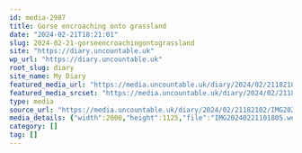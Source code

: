 ```yaml
---
id: media-2987
title: Gorse encroaching onto grassland
date: "2024-02-21T18:21:01"
slug: 2024-02-21-gorseencroachingontograssland
site: "https://diary.uncountable.uk"
wp_url: "https://diary.uncountable.uk"
root_slug: diary
site_name: My Diary
featured_media_url: "https://media.uncountable.uk/diary/2024/02/21182102/IMG20240221101805.webp"
featured_media_srcset: "https://media.uncountable.uk/diary/2024/02/21182102/IMG20240221101805-300x169.webp 300w, https://media.uncountable.uk/diary/2024/02/21182102/IMG20240221101805-1024x576.webp 1024w, https://media.uncountable.uk/diary/2024/02/21182102/IMG20240221101805-150x150.webp 150w, https://media.uncountable.uk/diary/2024/02/21182102/IMG20240221101805-640x360.webp 640w, https://media.uncountable.uk/diary/2024/02/21182102/IMG20240221101805.webp 2000w"
type: media
source_url: "https://media.uncountable.uk/diary/2024/02/21182102/IMG20240221101805.webp"
media_details: {"width":2000,"height":1125,"file":"IMG20240221101805.webp","filesize":191464,"sizes":{"medium":{"file":"IMG20240221101805-300x169.webp","width":300,"height":169,"filesize":16810,"mime_type":"image/webp","source_url":"https://media.uncountable.uk/diary/2024/02/21182102/IMG20240221101805-300x169.webp"},"large":{"file":"IMG20240221101805-1024x576.webp","width":1024,"height":576,"filesize":195090,"mime_type":"image/webp","source_url":"https://media.uncountable.uk/diary/2024/02/21182102/IMG20240221101805-1024x576.webp"},"thumbnail":{"file":"IMG20240221101805-150x150.webp","width":150,"height":150,"filesize":7898,"mime_type":"image/webp","source_url":"https://media.uncountable.uk/diary/2024/02/21182102/IMG20240221101805-150x150.webp"},"mobwidth":{"file":"IMG20240221101805-640x360.webp","width":640,"height":360,"filesize":77398,"mime_type":"image/webp","source_url":"https://media.uncountable.uk/diary/2024/02/21182102/IMG20240221101805-640x360.webp"},"full":{"file":"IMG20240221101805.webp","width":2000,"height":1125,"mime_type":"image/webp","source_url":"https://media.uncountable.uk/diary/2024/02/21182102/IMG20240221101805.webp"}},"image_meta":{"aperture":"0","credit":"","camera":"","caption":"","created_timestamp":"0","copyright":"","focal_length":"0","iso":"0","shutter_speed":"0","title":"","orientation":"0","keywords":[]}}
category: []
tag: []
---
```


